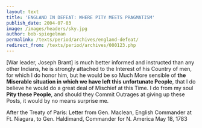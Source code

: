 ```yaml
---
layout: text
title: 'ENGLAND IN DEFEAT: WHERE PITY MEETS PRAGMATISM'
publish_date: 2004-07-03
image: /images/headers/sky.jpg
author: bob-spiegelman
permalink: /texts/period/archives/england-defeat/
redirect_from: /texts/period/archives/000123.php
---
```


[War leader, Joseph Brant] is much better informed and instructed than any other Indians, he is strongly attached to the Interest of his Country of men, for which I do honor him, but he would be so Much More sensible of **the Miserable situation in which we have left this unfortunate People**, that I do believe he would do a great deal of Mischief at this Time. I do from my soul **Pity these People**, and should they Commit Outrages at giving up these Posts, it would by no means surprise me.

After the Treaty of Paris:
Letter from Gen. Maclean,
English Commander at Ft. Niagara, to
Gen. Haldimand, Commander for N. America
May 18, 1783
